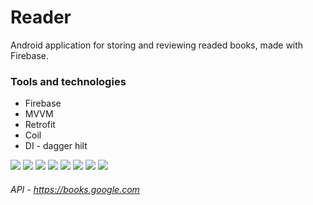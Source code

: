 # Reader
Android application for storing and reviewing readed books, made with Firebase.

### Tools and technologies
* Firebase
* MVVM
* Retrofit
* Coil
* DI - dagger hilt

![](screen1.PNG)
![](screen2.PNG)
![](screen3.PNG)
![](screen4.PNG)
![](screen5.PNG)
![](screen6.PNG)
![](screen7.PNG)
![](screen8.PNG)

###### API - https://books.google.com
